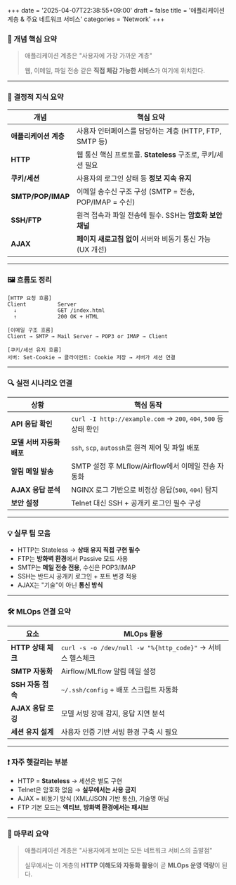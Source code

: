 +++
date = '2025-04-07T22:38:55+09:00'
draft = false
title = '애플리케이션 계층 & 주요 네트워크 서비스'
categories = 'Network'
+++

### 📌 개념 핵심 요약

> 애플리케이션 계층은 "사용자에 가장 가까운 계층"
> 
> 
> 웹, 이메일, 파일 전송 같은 **직접 체감 가능한 서비스**가 여기에 위치한다.
> 

---

### 🧠 결정적 지식 요약

| 개념 | 핵심 요약 |
| --- | --- |
| **애플리케이션 계층** | 사용자 인터페이스를 담당하는 계층 (HTTP, FTP, SMTP 등) |
| **HTTP** | 웹 통신 핵심 프로토콜. **Stateless** 구조로, 쿠키/세션 필요 |
| **쿠키/세션** | 사용자의 로그인 상태 등 **정보 지속 유지** |
| **SMTP/POP/IMAP** | 이메일 송수신 구조 구성 (SMTP = 전송, POP/IMAP = 수신) |
| **SSH/FTP** | 원격 접속과 파일 전송에 필수. SSH는 **암호화 보안 채널** |
| **AJAX** | **페이지 새로고침 없이** 서버와 비동기 통신 가능 (UX 개선) |

---

### 🖼️ 흐름도 정리

```
[HTTP 요청 흐름]
Client          Server
  ↓             GET /index.html
  ↑             200 OK + HTML

[이메일 구조 흐름]
Client → SMTP → Mail Server → POP3 or IMAP → Client

[쿠키/세션 유지 흐름]
서버: Set-Cookie → 클라이언트: Cookie 저장 → 서버가 세션 연결

```

---

### 🔍 실전 시나리오 연결

| 상황 | 핵심 동작 |
| --- | --- |
| **API 응답 확인** | `curl -I http://example.com` → `200`, `404`, `500` 등 상태 확인 |
| **모델 서버 자동화 배포** | `ssh`, `scp`, `autossh`로 원격 제어 및 파일 배포 |
| **알림 메일 발송** | SMTP 설정 후 MLflow/Airflow에서 이메일 전송 자동화 |
| **AJAX 응답 분석** | NGINX 로그 기반으로 비정상 응답(`500`, `404`) 탐지 |
| **보안 설정** | Telnet 대신 SSH + 공개키 로그인 필수 구성 |

---

### 💡 실무 팁 모음

- HTTP는 Stateless → **상태 유지 직접 구현 필수**
- FTP는 **방화벽 환경**에서 Passive 모드 사용
- SMTP는 **메일 전송 전용**, 수신은 POP3/IMAP
- SSH는 반드시 공개키 로그인 + 포트 변경 적용
- AJAX는 "기술"이 아닌 **통신 방식**

---

### 🛠️ MLOps 연결 요약

| 요소 | MLOps 활용 |
| --- | --- |
| **HTTP 상태 체크** | `curl -s -o /dev/null -w "%{http_code}"` → 서비스 헬스체크 |
| **SMTP 자동화** | Airflow/MLflow 알림 메일 설정 |
| **SSH 자동 접속** | `~/.ssh/config` + 배포 스크립트 자동화 |
| **AJAX 응답 로깅** | 모델 서빙 장애 감지, 응답 지연 분석 |
| **세션 유지 설계** | 사용자 인증 기반 서빙 환경 구축 시 필요 |

---

### ❗ 자주 헷갈리는 부분

- HTTP = **Stateless** → 세션은 별도 구현
- Telnet은 암호화 없음 → **실무에서는 사용 금지**
- AJAX = 비동기 방식 (XML/JSON 기반 통신), 기술명 아님
- FTP 기본 모드는 **액티브**, **방화벽 환경에서는 패시브**

---

### 🏁 마무리 요약

> 애플리케이션 계층은 "사용자에게 보이는 모든 네트워크 서비스의 출발점"
>
>
> 실무에서는 이 계층의 **HTTP 이해도와 자동화 활용**이 곧 **MLOps 운영 역량**이 된다.
